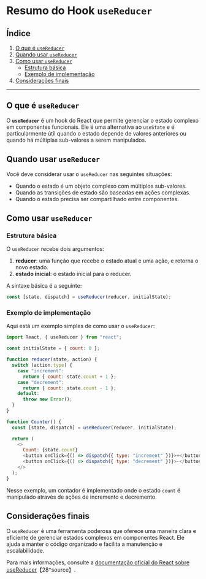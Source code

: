 # Resumo do Hook `useReducer`

## Índice

1. [O que é `useReducer`](#o-que-é-usereducer)
2. [Quando usar `useReducer`](#quando-usar-usereducer)
3. [Como usar `useReducer`](#como-usar-usereducer)
   - [Estrutura básica](#estrutura-básica)
   - [Exemplo de implementação](#exemplo-de-implementação)
4. [Considerações finais](#considerações-finais)

---

## O que é `useReducer`

O **`useReducer`** é um hook do React que permite gerenciar o estado complexo em componentes funcionais. Ele é uma alternativa ao `useState` e é particularmente útil quando o estado depende de valores anteriores ou quando há múltiplas sub-valores a serem manipulados.

## Quando usar `useReducer`

Você deve considerar usar o `useReducer` nas seguintes situações:

- Quando o estado é um objeto complexo com múltiplos sub-valores.
- Quando as transições de estado são baseadas em ações complexas.
- Quando o estado precisa ser compartilhado entre componentes.

## Como usar `useReducer`

### Estrutura básica

O `useReducer` recebe dois argumentos:

1. **reducer**: uma função que recebe o estado atual e uma ação, e retorna o novo estado.
2. **estado inicial**: o estado inicial para o reducer.

A sintaxe básica é a seguinte:

```javascript
const [state, dispatch] = useReducer(reducer, initialState);
```

### Exemplo de implementação

Aqui está um exemplo simples de como usar o `useReducer`:

```javascript
import React, { useReducer } from "react";

const initialState = { count: 0 };

function reducer(state, action) {
  switch (action.type) {
    case "increment":
      return { count: state.count + 1 };
    case "decrement":
      return { count: state.count - 1 };
    default:
      throw new Error();
  }
}

function Counter() {
  const [state, dispatch] = useReducer(reducer, initialState);

  return (
    <>
      Count: {state.count}
      <button onClick={() => dispatch({ type: "increment" })}>+</button>
      <button onClick={() => dispatch({ type: "decrement" })}>-</button>
    </>
  );
}
```

Nesse exemplo, um contador é implementado onde o estado `count` é manipulado através de ações de incremento e decremento.

## Considerações finais

O `useReducer` é uma ferramenta poderosa que oferece uma maneira clara e eficiente de gerenciar estados complexos em componentes React. Ele ajuda a manter o código organizado e facilita a manutenção e escalabilidade.

Para mais informações, consulte a [documentação oficial do React sobre useReducer](https://react.dev/reference/react/useReducer)【28†source】.

